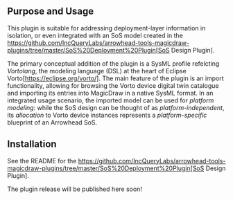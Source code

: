 ## Purpose and Usage

This plugin is suitable for addressing deployment-layer information in isolation, or even integrated with an SoS model created in the https://github.com/IncQueryLabs/arrowhead-tools-magicdraw-plugins/tree/master/SoS%20Deployment%20Plugin[SoS Design Plugin].

The primary conceptual addition of the plugin is a SysML profile refelcting _Vortolang_, the modeling language (DSL) at the heart of Eclipse Vorto[https://eclipse.org/vorto/]. 
The main feature of the plugin is an import functionality, allowing for browsing the Vorto device digital twin catalogue and importing its entries into MagicDraw in a native SysML format. 
In an integrated usage scenario, the imported model can be used for _platform modeling_: while the SoS design can be thought of as _platform-independent_, its _allocation_ to 
Vorto device instances represents a _platform-specific_ blueprint of an Arrowhead SoS.

## Installation

See the README for the https://github.com/IncQueryLabs/arrowhead-tools-magicdraw-plugins/tree/master/SoS%20Deployment%20Plugin[SoS Design Plugin].

The plugin release will be published here soon!
